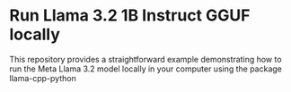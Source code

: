 # Run Llama 3.2 1B Instruct GGUF locally

This repository provides a straightforward example demonstrating how to run the Meta Llama 3.2 model locally in your computer using the package llama-cpp-python
